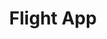 ---
article: 
    publishedTime: "2025-06-19T02:07:41Z"
    modifiedTime: "2025-06-19T02:07:41Z"
    authors: ["Violet Monserate"]
    section: Personal Projects
    tags: ["java", "postgres"]
layout: '@components/MarkdownProjectLayout.astro'
title: Flight App
description: Project for CSE 344 databases, bridging backend and frontend interaction with live, relational database
seoDescription: Project for CSE 344 databases, bridging backend and frontend interaction with live, relational database using Java and PostGres SQL database. 
image:
    src: "@assets/rays.webp"
    alt: "The Astro logo on a dark background with rainbow rays."
startDate: '2025-05'
finishDate: '2025-05'
icons: ["java", "postgres"]
---